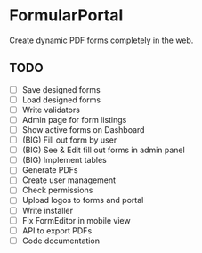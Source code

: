 # FormularPortal
Create dynamic PDF forms completely in the web.

## TODO
- [ ] Save designed forms
- [ ] Load designed forms
- [ ] Write validators
- [ ] Admin page for form listings
- [ ] Show active forms on Dashboard
- [ ] (BIG) Fill out form by user
- [ ] (BIG) See & Edit fill out forms in admin panel
- [ ] (BIG) Implement tables
- [ ] Generate PDFs
- [ ] Create user management
- [ ] Check permissions
- [ ] Upload logos to forms and portal
- [ ] Write installer
- [ ] Fix FormEditor in mobile view
- [ ] API to export PDFs 
- [ ] Code documentation
